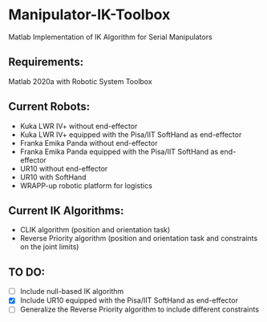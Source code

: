 # Manipulator-IK-Toolbox
Matlab Implementation of IK Algorithm for Serial Manipulators

## Requirements:
Matlab 2020a with Robotic System Toolbox

## Current Robots:

  - Kuka LWR IV+ without end-effector
  - Kuka LWR IV+ equipped with the Pisa/IIT SoftHand as end-effector
  - Franka Emika Panda without end-effector
  - Franka Emika Panda equipped with the Pisa/IIT SoftHand as end-effector
  - UR10 without end-effector
  - UR10 with SoftHand
  - WRAPP-up robotic platform for logistics

## Current IK Algorithms:
 - CLIK algorithm (position and orientation task)
 - Reverse Priority algorithm (position and orientation task and constraints on the joint limits)
 
 ## TO DO:
 - [ ] Include null-based IK algorithm
 - [x] Include UR10 equipped with the Pisa/IIT SoftHand as end-effector
 - [ ] Generalize the Reverse Priority algorithm to include different constraints
